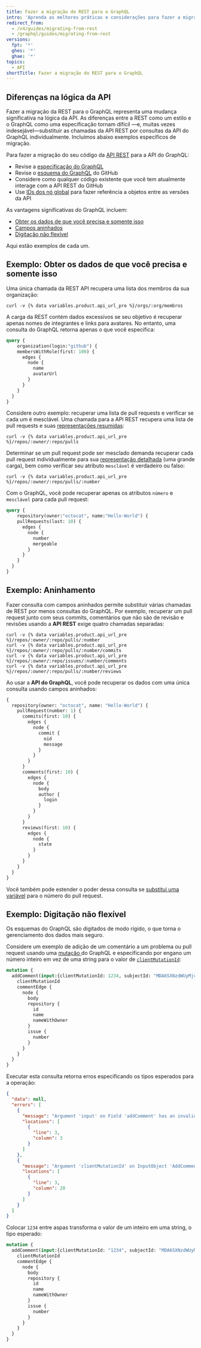 ```yaml
---
title: Fazer a migração de REST para o GraphQL
intro: 'Aprenda as melhores práticas e considerações para fazer a migração da API REST do {% data variables.product.prodname_dotcom %} para a API do GraphQL do {% data variables.product.prodname_dotcom %}.'
redirect_from:
  - /v4/guides/migrating-from-rest
  - /graphql/guides/migrating-from-rest
versions:
  fpt: '*'
  ghes: '*'
  ghae: '*'
topics:
  - API
shortTitle: Fazer a migração do REST para o GraphQL
---
```


## Diferenças na lógica da API

Fazer a migração da REST para o GraphQL representa uma mudança significativa na lógica da API. As diferenças entre a REST como um estilo e o GraphQL como uma especificação tornam difícil &mdash;e, muitas vezes indesejável&mdash;substituir as chamadas da API REST por consultas da API do GraphQL individualmente. Incluímos abaixo exemplos específicos de migração.

Para fazer a migração do seu código da [API REST](/rest) para a API do GraphQL:

- Revise a [especificação do GraphQL](https://graphql.github.io/graphql-spec/June2018/)
- Revise o [esquema do GraphQL](/graphql/reference) do GitHub
- Considere como qualquer código existente que você tem atualmente interage com a API REST do GitHub
- Use [IDs dos nó global](/graphql/guides/using-global-node-ids) para fazer referência a objetos entre as versões da API

As vantagens significativas do GraphQL incluem:

- [Obter os dados de que você precisa e somente isso](#example-getting-the-data-you-need-and-nothing-more)
- [Campos aninhados](#example-nesting)
- [Digitação não flexível](#example-strong-typing)

Aqui estão exemplos de cada um.

## Exemplo: Obter os dados de que você precisa e somente isso

Uma única chamada da REST API recupera uma lista dos membros da sua organização:
```shell
curl -v {% data variables.product.api_url_pre %}/orgs/:org/membros
```

A carga da REST contém dados excessivos se seu objetivo é recuperar apenas nomes de integrantes e links para avatares. No entanto, uma consulta do GraphQL retorna apenas o que você especifica:

```graphql
query {
    organization(login:"github") {
    membersWithRole(first: 100) {
      edges {
        node {
          name
          avatarUrl
        }
      }
    }
  }
}
```

Considere outro exemplo: recuperar uma lista de pull requests e verificar se cada um é mesclável. Uma chamada para a API REST recupera uma lista de pull requests e suas [representações resumidas](/rest#summary-representations):
```shell
curl -v {% data variables.product.api_url_pre %}/repos/:owner/:repo/pulls
```

Determinar se um pull request pode ser mesclado demanda recuperar cada pull request individualmente para sua [representação detalhada](/rest#detailed-representations) (uma grande carga), bem como verificar seu atributo `mesclável` é verdadeiro ou falso:
```shell
curl -v {% data variables.product.api_url_pre %}/repos/:owner/:repo/pulls/:number
```

Com o GraphQL, você pode recuperar apenas os atributos `número` e `mesclável` para cada pull request:

```graphql
query {
    repository(owner:"octocat", name:"Hello-World") {
    pullRequests(last: 10) {
      edges {
        node {
          number
          mergeable
        }
      }
    }
  }
}
```

## Exemplo: Aninhamento

Fazer consulta com campos aninhados permite substituir várias chamadas de REST por menos consultas do GraphQL. Por exemplo, recuperar um pull request junto com seus commits, comentários que não são de revisão e revisões usando a **API REST** exige quatro chamadas separadas:
```shell
curl -v {% data variables.product.api_url_pre %}/repos/:owner/:repo/pulls/:number
curl -v {% data variables.product.api_url_pre %}/repos/:owner/:repo/pulls/:number/commits
curl -v {% data variables.product.api_url_pre %}/repos/:owner/:repo/issues/:number/comments
curl -v {% data variables.product.api_url_pre %}/repos/:owner/:repo/pulls/:number/reviews
```

Ao usar a **API do GraphQL**, você pode recuperar os dados com uma única consulta usando campos aninhados:

```graphql
{
  repository(owner: "octocat", name: "Hello-World") {
    pullRequest(number: 1) {
      commits(first: 10) {
        edges {
          node {
            commit {
              oid
              message
            }
          }
        }
      }
      comments(first: 10) {
        edges {
          node {
            body
            author {
              login
            }
          }
        }
      }
      reviews(first: 10) {
        edges {
          node {
            state
          }
        }
      }
    }
  }
}
```

Você também pode estender o poder dessa consulta se [substitui uma variável](/graphql/guides/forming-calls-with-graphql#working-with-variables) para o número do pull request.

## Exemplo: Digitação não flexível

Os esquemas do GraphQL são digitados de modo rígido, o que torna o gerenciamento dos dados mais seguro.

Considere um exemplo de adição de um comentário a um problema ou pull request usando uma [mutação ](/graphql/reference/mutations) do GraphQL e especificando por engano um número inteiro em vez de uma string para o valor de [`clientMutationId`](/graphql/reference/mutations#addcomment):

```graphql
mutation {
  addComment(input:{clientMutationId: 1234, subjectId: "MDA6SXNzdWUyMjcyMDA2MTT=", body: "Looks good to me!"}) "Looks good to me!"}) {
    clientMutationId
    commentEdge {
      node {
        body
        repository {
          id
          name
          nameWithOwner
        }
        issue {
          number
        }
      }
    }
  }
}
```

Executar esta consulta retorna erros especificando os tipos esperados para a operação:

```json
{
  "data": null,
  "errors": [
    {
      "message": "Argument 'input' on Field 'addComment' has an invalid value. Expected type 'AddCommentInput!'.",
      "locations": [
        {
          "line": 3,
          "column": 3
        }
      ]
    },
    {
      "message": "Argument 'clientMutationId' on InputObject 'AddCommentInput' has an invalid value. Expected type 'String'.",
      "locations": [
        {
          "line": 3,
          "column": 20
        }
      ]
    }
  ]
}
```

Colocar `1234` entre aspas transforma o valor de um inteiro em uma string, o tipo esperado:

```graphql
mutation {
  addComment(input:{clientMutationId: "1234", subjectId: "MDA6SXNzdWUyMjcyMDA2MTT=", body: "Looks good to me!"}) {
    clientMutationId
    commentEdge {
      node {
        body
        repository {
          id
          name
          nameWithOwner
        }
        issue {
          number
        }
      }
    }
  }
}
```

